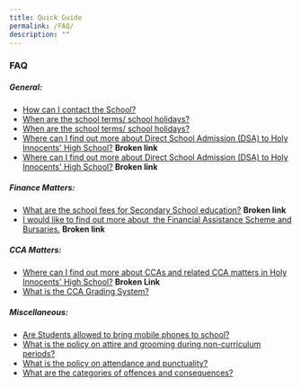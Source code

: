 ```yaml
---
title: Quick Guide
permalink: /FAQ/
description: ""
---
```

### **FAQ**

##### **General:**
* [How can I contact the School?](https://staging.d2xn9n00fw62s4.amplifyapp.com/contact-us/)
* [When are the school terms/ school holidays?](https://www.moe.gov.sg/news/press-releases/20200817-school-terms-and-holidays-for-2021)
* [When are the school terms/ school holidays?](https://sites.google.com/hihs.edu.sg/hihs-dsa/)
* [Where can I find out more about Direct School Admission (DSA) to Holy Innocents' High School?](https://www.moe.gov.sg/education/school-terms-and-holidays#pri-sec-sch-term-2018) **Broken link**
* [Where can I find out more about Direct School Admission (DSA) to Holy Innocents' High School?](https://holyinnocentshigh.moe.edu.sg/curriculum/programmes/direct-school-admission-2020) **Broken link**

##### **Finance Matters:**
* [What are the school fees for Secondary School education?](https://www.moe.gov.sg/education/secondary) **Broken link**
* [I would like to find out more about  the Financial Assistance Scheme and Bursaries.](https://www.moe.gov.sg/education/financial-assistance/moe-financial-assistance-scheme-(fas)) **Broken link**

##### **CCA Matters:**
* [Where can I find out more about CCAs and related CCA matters in Holy Innocents' High School?](https://holyinnocentshigh.moe.edu.sg/curriculum/cca) **Broken Link**
* [What is the CCA Grading System?](https://drive.google.com/file/d/0B2pbdW9B5cI3dnQ1VTdMQXRDT3M/edit)

##### **Miscellaneous:**
* [Are Students allowed to bring mobile phones to school?](https://drive.google.com/file/d/1rWLkdDh12_Y-u-Y1RZxJxhBEvX-7UlY5/view)
* [What is the policy on attire and grooming during non-curriculum periods?](https://drive.google.com/file/d/1rWLkdDh12_Y-u-Y1RZxJxhBEvX-7UlY5/view)
* [What is the policy on attendance and punctuality?](https://drive.google.com/file/d/1rWLkdDh12_Y-u-Y1RZxJxhBEvX-7UlY5/view)
* [What are the categories of offences and consequences?](https://drive.google.com/file/d/1rWLkdDh12_Y-u-Y1RZxJxhBEvX-7UlY5/view)